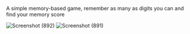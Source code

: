 A simple memory-based game, remember as many as digits you can and find your memory score

![Screenshot (892)](https://github.com/user-attachments/assets/41b5b694-a527-4bcd-91d5-ebd6c439f231)
![Screenshot (891)](https://github.com/user-attachments/assets/afdc5aad-961b-4880-9299-6f0e1f048291)
